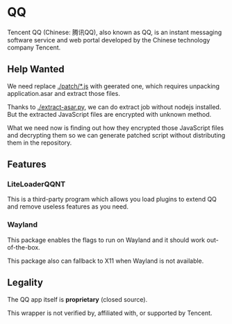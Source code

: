 # QQ

Tencent QQ (Chinese: 腾讯QQ), also known as QQ, is an instant messaging software service and web portal developed by the Chinese technology company Tencent.

## Help Wanted

We need replace [./patch/*.js](./patch) with geerated one, which requires unpacking application.asar and extract those files.

Thanks to [./extract-asar.py](./extract-asar.py), we can do extract job without nodejs installed. But the extracted JavaScript files are encrypted with unknown method.

What we need now is finding out how they encrypted those JavaScript files and decrypting them so we can generate patched script without distributing them in the repository. 

## Features

### LiteLoaderQQNT

This is a third-party program which allows you load plugins to extend QQ and remove useless features as you need.

### Wayland

This package enables the flags to run on Wayland and it should work out-of-the-box.

This package also can fallback to X11 when Wayland is not available.

## Legality

The QQ app itself is **proprietary** (closed source).

This wrapper is not verified by, affiliated with, or supported by Tencent.
